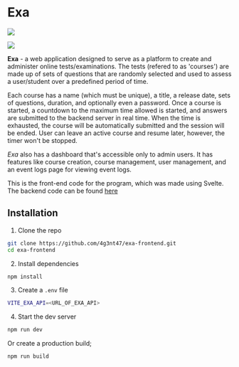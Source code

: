 # Exa

![](/public/admin-menu.png)

![](/public/test-view.png)

**Exa** - a web application designed to serve as a platform to create and administer online tests/examinations. The tests (refered to as 'courses') are made up of sets of questions that are randomly selected and used to assess a user/student over a predefined period of time.

Each course has a name (which must be unique), a title, a release date, sets of questions, duration, and optionally even a password. Once a course is started, a countdown to the maximum time allowed is started, and answers are submitted to the backend server in real time. When the time is exhausted, the course will be automatically submitted and the session will be ended. User can leave an active course and resume later, however, the timer won't be stopped.

*Exa* also has a dashboard that's accessible only to admin users. It has features like course creation, course management, user management, and an event logs page for viewing event logs.

This is the front-end code for the program, which was made using Svelte. The backend code can be found [here](https://github.com/4g3nt47/exa-backend)

## Installation

1. Clone the repo

```bash
git clone https://github.com/4g3nt47/exa-frontend.git
cd exa-frontend
```

2. Install dependencies

```bash
npm install
```

3. Create a `.env` file

```bash
VITE_EXA_API=<URL_OF_EXA_API>
```

4. Start the dev server

```bash
npm run dev
```

Or create a production build;
```bash
npm run build
```
